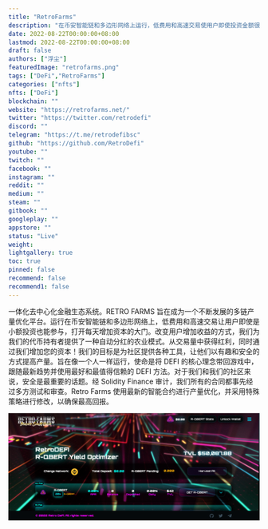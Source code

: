 ```yaml
---
title: "RetroFarms"
description: "在币安智能链和多边形网络上运行，低费用和高速交易使用户即使投资金额很小也能参与"
date: 2022-08-22T00:00:00+08:00
lastmod: 2022-08-22T00:00:00+08:00
draft: false
authors: ["浮尘"]
featuredImage: "retrofarms.png"
tags: ["DeFi","RetroFarms"]
categories: ["nfts"]
nfts: ["DeFi"]
blockchain: ""
website: "https://retrofarms.net/"
twitter: "https://twitter.com/retrodefi"
discord: ""
telegram: "https://t.me/retrodefibsc"
github: "https://github.com/RetroDefi"
youtube: ""
twitch: ""
facebook: ""
instagram: ""
reddit: ""
medium: ""
steam: ""
gitbook: ""
googleplay: ""
appstore: ""
status: "Live"
weight: 
lightgallery: true
toc: true
pinned: false
recommend: false
recommend1: false
---
```

一体化去中心化金融生态系统。RETRO FARMS 旨在成为一个不断发展的多链产量优化平台。运行在币安智能链和多边形网络上，低费用和高速交易让用户即使是小额投资也能参与，打开每天增加资本的大门。改变用户增加收益的方式，我们为我们的代币持有者提供了一种自动分红的农业模式。从交易量中获得红利，同时通过我们增加您的资本！我们的目标是为社区提供各种工具，让他们以有趣和安全的方式提高产量。旨在像一个人一样运行，使命是将 DEFI 的核心理念带回游戏中，跟随最新趋势并使用最好和最值得信赖的 DEFI 方法。对于我们和我们的社区来说，安全是最重要的话题。经 Solidity Finance 审计，我们所有的合同都事先经过多方测试和审查。Retro Farms 使用最新的智能合约进行产量优化，并采用特殊策略进行修改，以确保最高回报。

![4786453132](4786453132.png)